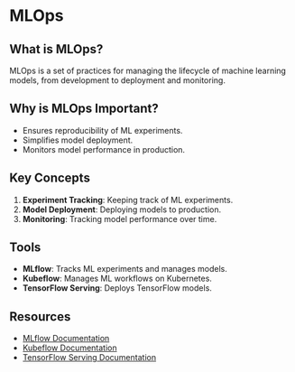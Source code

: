 # MLOps

## What is MLOps?
MLOps is a set of practices for managing the lifecycle of machine learning models, from development to deployment and monitoring.

## Why is MLOps Important?
- Ensures reproducibility of ML experiments.
- Simplifies model deployment.
- Monitors model performance in production.

## Key Concepts
1. **Experiment Tracking**: Keeping track of ML experiments.
2. **Model Deployment**: Deploying models to production.
3. **Monitoring**: Tracking model performance over time.

## Tools
- **MLflow**: Tracks ML experiments and manages models.
- **Kubeflow**: Manages ML workflows on Kubernetes.
- **TensorFlow Serving**: Deploys TensorFlow models.

## Resources
- [MLflow Documentation](https://mlflow.org/docs/latest/index.html)
- [Kubeflow Documentation](https://www.kubeflow.org/docs/)
- [TensorFlow Serving Documentation](https://www.tensorflow.org/tfx/guide/serving)